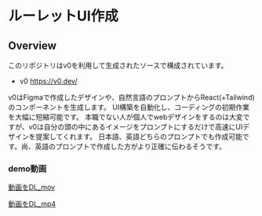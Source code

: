 # ルーレットUI作成
## Overview

このリポジトリはv0を利用して生成されたソースで構成されています。  
- v0
https://v0.dev/


v0はFigmaで作成したデザインや、自然言語のプロンプトからReact(+Tailwind)のコンポーネントを生成します。
UI構築を自動化し、コーディングの初期作業を大幅に短縮可能です。
本職でない人が個人でwebデザインをするのは大変ですが、v0は自分の頭の中にあるイメージをプロンプトにするだけで高速にUIデザインを提案してくれます。
日本語、英語どちらのプロンプトでも作成可能です。尚、英語のプロンプトで作成した方がより正確に伝わるそうです。

### demo動画
[動画をDL_mov](./videocapture_demo.mov)

[動画をDL_mp4](./videocapture_demo.mp4)

